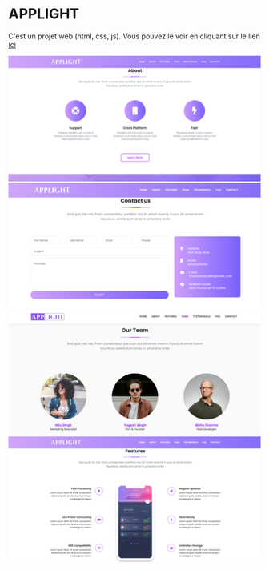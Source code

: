 # APPLIGHT
C'est un projet web (html, css, js).
Vous pouvez le voir en cliquant sur le lien [ici](https://youcode-classe-e-2023-2024.github.io/Mouhcine-Essafi_Applight/)



![](/screenshot/Capture-about.PNG)
![](/screenshot/Capture-contact.PNG)
![](/screenshot/Capture-team.PNG)
![](/screenshot/Capture-features.PNG)
